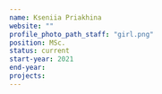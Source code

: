 ```yaml
---
name: Kseniia Priakhina
website: ""
profile_photo_path_staff: "girl.png"
position: MSc.
status: current
start-year: 2021
end-year: 
projects:
---
```

